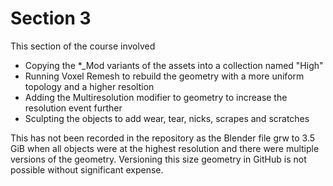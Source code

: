 # Section 3

This section of the course involved
* Copying the *_Mod variants of the assets into a collection named "High"
* Running Voxel Remesh to rebuild the geometry with a more uniform topology and a higher resoltion
* Adding the Multiresolution modifier to geometry to increase the resolution event further
* Sculpting the objects to add wear, tear, nicks, scrapes and scratches

This has not been recorded in the repository as the Blender file grw to 3.5 GiB when all objects were
at the highest resolution and there were multiple versions of the geometry. Versioning this size geometry
in GitHub is not possible without significant expense.
